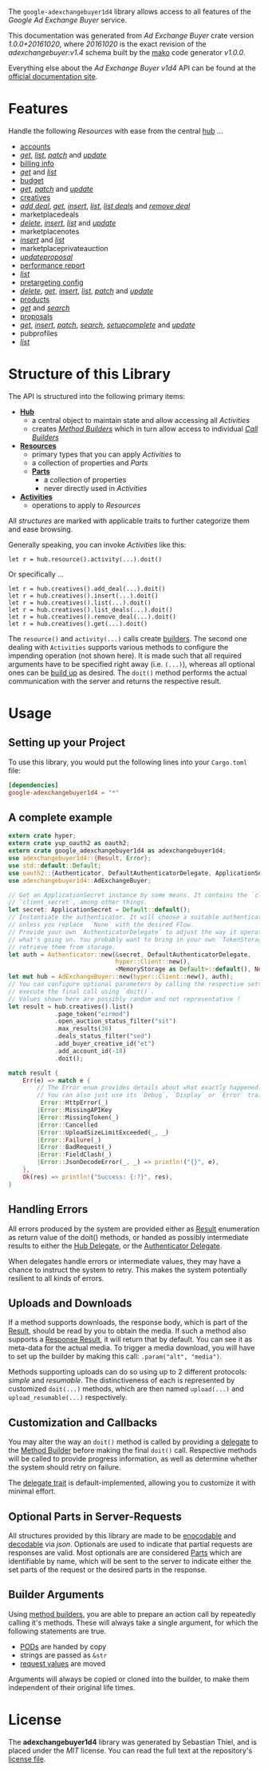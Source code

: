 <!---
DO NOT EDIT !
This file was generated automatically from 'src/mako/api/README.md.mako'
DO NOT EDIT !
-->
The `google-adexchangebuyer1d4` library allows access to all features of the *Google Ad Exchange Buyer* service.

This documentation was generated from *Ad Exchange Buyer* crate version *1.0.0+20161020*, where *20161020* is the exact revision of the *adexchangebuyer:v1.4* schema built by the [mako](http://www.makotemplates.org/) code generator *v1.0.0*.

Everything else about the *Ad Exchange Buyer* *v1d4* API can be found at the
[official documentation site](https://developers.google.com/ad-exchange/buyer-rest).
# Features

Handle the following *Resources* with ease from the central [hub](http://byron.github.io/google-apis-rs/google_adexchangebuyer1d4/struct.AdExchangeBuyer.html) ... 

* [accounts](http://byron.github.io/google-apis-rs/google_adexchangebuyer1d4/struct.Account.html)
 * [*get*](http://byron.github.io/google-apis-rs/google_adexchangebuyer1d4/struct.AccountGetCall.html), [*list*](http://byron.github.io/google-apis-rs/google_adexchangebuyer1d4/struct.AccountListCall.html), [*patch*](http://byron.github.io/google-apis-rs/google_adexchangebuyer1d4/struct.AccountPatchCall.html) and [*update*](http://byron.github.io/google-apis-rs/google_adexchangebuyer1d4/struct.AccountUpdateCall.html)
* [billing info](http://byron.github.io/google-apis-rs/google_adexchangebuyer1d4/struct.BillingInfo.html)
 * [*get*](http://byron.github.io/google-apis-rs/google_adexchangebuyer1d4/struct.BillingInfoGetCall.html) and [*list*](http://byron.github.io/google-apis-rs/google_adexchangebuyer1d4/struct.BillingInfoListCall.html)
* [budget](http://byron.github.io/google-apis-rs/google_adexchangebuyer1d4/struct.Budget.html)
 * [*get*](http://byron.github.io/google-apis-rs/google_adexchangebuyer1d4/struct.BudgetGetCall.html), [*patch*](http://byron.github.io/google-apis-rs/google_adexchangebuyer1d4/struct.BudgetPatchCall.html) and [*update*](http://byron.github.io/google-apis-rs/google_adexchangebuyer1d4/struct.BudgetUpdateCall.html)
* [creatives](http://byron.github.io/google-apis-rs/google_adexchangebuyer1d4/struct.Creative.html)
 * [*add deal*](http://byron.github.io/google-apis-rs/google_adexchangebuyer1d4/struct.CreativeAddDealCall.html), [*get*](http://byron.github.io/google-apis-rs/google_adexchangebuyer1d4/struct.CreativeGetCall.html), [*insert*](http://byron.github.io/google-apis-rs/google_adexchangebuyer1d4/struct.CreativeInsertCall.html), [*list*](http://byron.github.io/google-apis-rs/google_adexchangebuyer1d4/struct.CreativeListCall.html), [*list deals*](http://byron.github.io/google-apis-rs/google_adexchangebuyer1d4/struct.CreativeListDealCall.html) and [*remove deal*](http://byron.github.io/google-apis-rs/google_adexchangebuyer1d4/struct.CreativeRemoveDealCall.html)
* marketplacedeals
 * [*delete*](http://byron.github.io/google-apis-rs/google_adexchangebuyer1d4/struct.MarketplacedealDeleteCall.html), [*insert*](http://byron.github.io/google-apis-rs/google_adexchangebuyer1d4/struct.MarketplacedealInsertCall.html), [*list*](http://byron.github.io/google-apis-rs/google_adexchangebuyer1d4/struct.MarketplacedealListCall.html) and [*update*](http://byron.github.io/google-apis-rs/google_adexchangebuyer1d4/struct.MarketplacedealUpdateCall.html)
* marketplacenotes
 * [*insert*](http://byron.github.io/google-apis-rs/google_adexchangebuyer1d4/struct.MarketplacenoteInsertCall.html) and [*list*](http://byron.github.io/google-apis-rs/google_adexchangebuyer1d4/struct.MarketplacenoteListCall.html)
* marketplaceprivateauction
 * [*updateproposal*](http://byron.github.io/google-apis-rs/google_adexchangebuyer1d4/struct.MarketplaceprivateauctionUpdateproposalCall.html)
* [performance report](http://byron.github.io/google-apis-rs/google_adexchangebuyer1d4/struct.PerformanceReport.html)
 * [*list*](http://byron.github.io/google-apis-rs/google_adexchangebuyer1d4/struct.PerformanceReportListCall.html)
* [pretargeting config](http://byron.github.io/google-apis-rs/google_adexchangebuyer1d4/struct.PretargetingConfig.html)
 * [*delete*](http://byron.github.io/google-apis-rs/google_adexchangebuyer1d4/struct.PretargetingConfigDeleteCall.html), [*get*](http://byron.github.io/google-apis-rs/google_adexchangebuyer1d4/struct.PretargetingConfigGetCall.html), [*insert*](http://byron.github.io/google-apis-rs/google_adexchangebuyer1d4/struct.PretargetingConfigInsertCall.html), [*list*](http://byron.github.io/google-apis-rs/google_adexchangebuyer1d4/struct.PretargetingConfigListCall.html), [*patch*](http://byron.github.io/google-apis-rs/google_adexchangebuyer1d4/struct.PretargetingConfigPatchCall.html) and [*update*](http://byron.github.io/google-apis-rs/google_adexchangebuyer1d4/struct.PretargetingConfigUpdateCall.html)
* [products](http://byron.github.io/google-apis-rs/google_adexchangebuyer1d4/struct.Product.html)
 * [*get*](http://byron.github.io/google-apis-rs/google_adexchangebuyer1d4/struct.ProductGetCall.html) and [*search*](http://byron.github.io/google-apis-rs/google_adexchangebuyer1d4/struct.ProductSearchCall.html)
* [proposals](http://byron.github.io/google-apis-rs/google_adexchangebuyer1d4/struct.Proposal.html)
 * [*get*](http://byron.github.io/google-apis-rs/google_adexchangebuyer1d4/struct.ProposalGetCall.html), [*insert*](http://byron.github.io/google-apis-rs/google_adexchangebuyer1d4/struct.ProposalInsertCall.html), [*patch*](http://byron.github.io/google-apis-rs/google_adexchangebuyer1d4/struct.ProposalPatchCall.html), [*search*](http://byron.github.io/google-apis-rs/google_adexchangebuyer1d4/struct.ProposalSearchCall.html), [*setupcomplete*](http://byron.github.io/google-apis-rs/google_adexchangebuyer1d4/struct.ProposalSetupcompleteCall.html) and [*update*](http://byron.github.io/google-apis-rs/google_adexchangebuyer1d4/struct.ProposalUpdateCall.html)
* pubprofiles
 * [*list*](http://byron.github.io/google-apis-rs/google_adexchangebuyer1d4/struct.PubprofileListCall.html)




# Structure of this Library

The API is structured into the following primary items:

* **[Hub](http://byron.github.io/google-apis-rs/google_adexchangebuyer1d4/struct.AdExchangeBuyer.html)**
    * a central object to maintain state and allow accessing all *Activities*
    * creates [*Method Builders*](http://byron.github.io/google-apis-rs/google_adexchangebuyer1d4/trait.MethodsBuilder.html) which in turn
      allow access to individual [*Call Builders*](http://byron.github.io/google-apis-rs/google_adexchangebuyer1d4/trait.CallBuilder.html)
* **[Resources](http://byron.github.io/google-apis-rs/google_adexchangebuyer1d4/trait.Resource.html)**
    * primary types that you can apply *Activities* to
    * a collection of properties and *Parts*
    * **[Parts](http://byron.github.io/google-apis-rs/google_adexchangebuyer1d4/trait.Part.html)**
        * a collection of properties
        * never directly used in *Activities*
* **[Activities](http://byron.github.io/google-apis-rs/google_adexchangebuyer1d4/trait.CallBuilder.html)**
    * operations to apply to *Resources*

All *structures* are marked with applicable traits to further categorize them and ease browsing.

Generally speaking, you can invoke *Activities* like this:

```Rust,ignore
let r = hub.resource().activity(...).doit()
```

Or specifically ...

```ignore
let r = hub.creatives().add_deal(...).doit()
let r = hub.creatives().insert(...).doit()
let r = hub.creatives().list(...).doit()
let r = hub.creatives().list_deals(...).doit()
let r = hub.creatives().remove_deal(...).doit()
let r = hub.creatives().get(...).doit()
```

The `resource()` and `activity(...)` calls create [builders][builder-pattern]. The second one dealing with `Activities` 
supports various methods to configure the impending operation (not shown here). It is made such that all required arguments have to be 
specified right away (i.e. `(...)`), whereas all optional ones can be [build up][builder-pattern] as desired.
The `doit()` method performs the actual communication with the server and returns the respective result.

# Usage

## Setting up your Project

To use this library, you would put the following lines into your `Cargo.toml` file:

```toml
[dependencies]
google-adexchangebuyer1d4 = "*"
```

## A complete example

```Rust
extern crate hyper;
extern crate yup_oauth2 as oauth2;
extern crate google_adexchangebuyer1d4 as adexchangebuyer1d4;
use adexchangebuyer1d4::{Result, Error};
use std::default::Default;
use oauth2::{Authenticator, DefaultAuthenticatorDelegate, ApplicationSecret, MemoryStorage};
use adexchangebuyer1d4::AdExchangeBuyer;

// Get an ApplicationSecret instance by some means. It contains the `client_id` and 
// `client_secret`, among other things.
let secret: ApplicationSecret = Default::default();
// Instantiate the authenticator. It will choose a suitable authentication flow for you, 
// unless you replace  `None` with the desired Flow.
// Provide your own `AuthenticatorDelegate` to adjust the way it operates and get feedback about 
// what's going on. You probably want to bring in your own `TokenStorage` to persist tokens and
// retrieve them from storage.
let auth = Authenticator::new(&secret, DefaultAuthenticatorDelegate,
                              hyper::Client::new(),
                              <MemoryStorage as Default>::default(), None);
let mut hub = AdExchangeBuyer::new(hyper::Client::new(), auth);
// You can configure optional parameters by calling the respective setters at will, and
// execute the final call using `doit()`.
// Values shown here are possibly random and not representative !
let result = hub.creatives().list()
             .page_token("eirmod")
             .open_auction_status_filter("sit")
             .max_results(36)
             .deals_status_filter("sed")
             .add_buyer_creative_id("et")
             .add_account_id(-18)
             .doit();

match result {
    Err(e) => match e {
        // The Error enum provides details about what exactly happened.
        // You can also just use its `Debug`, `Display` or `Error` traits
         Error::HttpError(_)
        |Error::MissingAPIKey
        |Error::MissingToken(_)
        |Error::Cancelled
        |Error::UploadSizeLimitExceeded(_, _)
        |Error::Failure(_)
        |Error::BadRequest(_)
        |Error::FieldClash(_)
        |Error::JsonDecodeError(_, _) => println!("{}", e),
    },
    Ok(res) => println!("Success: {:?}", res),
}

```
## Handling Errors

All errors produced by the system are provided either as [Result](http://byron.github.io/google-apis-rs/google_adexchangebuyer1d4/enum.Result.html) enumeration as return value of 
the doit() methods, or handed as possibly intermediate results to either the 
[Hub Delegate](http://byron.github.io/google-apis-rs/google_adexchangebuyer1d4/trait.Delegate.html), or the [Authenticator Delegate](http://byron.github.io/google-apis-rs/google_adexchangebuyer1d4/../yup-oauth2/trait.AuthenticatorDelegate.html).

When delegates handle errors or intermediate values, they may have a chance to instruct the system to retry. This 
makes the system potentially resilient to all kinds of errors.

## Uploads and Downloads
If a method supports downloads, the response body, which is part of the [Result](http://byron.github.io/google-apis-rs/google_adexchangebuyer1d4/enum.Result.html), should be
read by you to obtain the media.
If such a method also supports a [Response Result](http://byron.github.io/google-apis-rs/google_adexchangebuyer1d4/trait.ResponseResult.html), it will return that by default.
You can see it as meta-data for the actual media. To trigger a media download, you will have to set up the builder by making
this call: `.param("alt", "media")`.

Methods supporting uploads can do so using up to 2 different protocols: 
*simple* and *resumable*. The distinctiveness of each is represented by customized 
`doit(...)` methods, which are then named `upload(...)` and `upload_resumable(...)` respectively.

## Customization and Callbacks

You may alter the way an `doit()` method is called by providing a [delegate](http://byron.github.io/google-apis-rs/google_adexchangebuyer1d4/trait.Delegate.html) to the 
[Method Builder](http://byron.github.io/google-apis-rs/google_adexchangebuyer1d4/trait.CallBuilder.html) before making the final `doit()` call. 
Respective methods will be called to provide progress information, as well as determine whether the system should 
retry on failure.

The [delegate trait](http://byron.github.io/google-apis-rs/google_adexchangebuyer1d4/trait.Delegate.html) is default-implemented, allowing you to customize it with minimal effort.

## Optional Parts in Server-Requests

All structures provided by this library are made to be [enocodable](http://byron.github.io/google-apis-rs/google_adexchangebuyer1d4/trait.RequestValue.html) and 
[decodable](http://byron.github.io/google-apis-rs/google_adexchangebuyer1d4/trait.ResponseResult.html) via *json*. Optionals are used to indicate that partial requests are responses 
are valid.
Most optionals are are considered [Parts](http://byron.github.io/google-apis-rs/google_adexchangebuyer1d4/trait.Part.html) which are identifiable by name, which will be sent to 
the server to indicate either the set parts of the request or the desired parts in the response.

## Builder Arguments

Using [method builders](http://byron.github.io/google-apis-rs/google_adexchangebuyer1d4/trait.CallBuilder.html), you are able to prepare an action call by repeatedly calling it's methods.
These will always take a single argument, for which the following statements are true.

* [PODs][wiki-pod] are handed by copy
* strings are passed as `&str`
* [request values](http://byron.github.io/google-apis-rs/google_adexchangebuyer1d4/trait.RequestValue.html) are moved

Arguments will always be copied or cloned into the builder, to make them independent of their original life times.

[wiki-pod]: http://en.wikipedia.org/wiki/Plain_old_data_structure
[builder-pattern]: http://en.wikipedia.org/wiki/Builder_pattern
[google-go-api]: https://github.com/google/google-api-go-client

# License
The **adexchangebuyer1d4** library was generated by Sebastian Thiel, and is placed 
under the *MIT* license.
You can read the full text at the repository's [license file][repo-license].

[repo-license]: https://github.com/Byron/google-apis-rs/LICENSE.md
